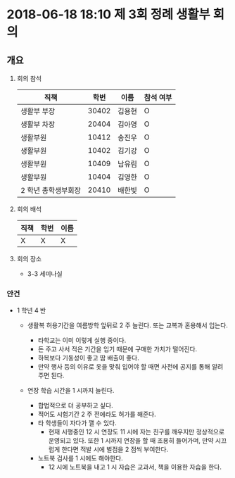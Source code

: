 # 2018-06-18 18:10 제 3회 정례 생활부 회의

## 개요

1.  회의 참석

    | 직책                | 학번  | 이름   | 참석 여부 |
    | ------------------- | ----- | ------ | --------- |
    | 생활부 부장         | 30402 | 김용현 | O         |
    | 생활부 차장         | 20404 | 김아영 | O         |
    | 생활부원            | 10412 | 송진우 | O         |
    | 생활부원            | 10402 | 김기강 | O         |
    | 생활부원            | 10409 | 남유림 | O         |
    | 생활부원            | 10404 | 김영한 | O         |
    | 2 학년 총학생부회장 | 20410 | 배한빛 | O         |

2.  회의 배석

    | 직책 | 학번 | 이름 |
    | ---- | ---- | ---- |
    | X    | X    | X    |

3.  회의 장소

    -   3-3 세미나실

### 안건

-   1 학년 4 반

    -   생활복 허용기간을 여름방학 앞뒤로 2 주 늘린다. 또는 교복과 혼용해서 입는다.

        -   타학교는 이미 이렇게 실행 중이다.
        -   돈 주고 사서 적은 기간을 입기 때문에 구매한 가치가 떨어진다.
        -   하복보다 기동성이 좋고 땀 배출이 좋다.
        -   만약 행사 등의 이유로 옷을 맞춰 입어야 할 때면 사전에 공지를 통해 알려주면 된다.

    -   연장 학습 시간을 1 시까지 늘린다.
        -   합법적으로 더 공부하고 싶다.
        -   적어도 시험기간 2 주 전에라도 허가를 해준다.
        -   타 학생들이 자다가 깰 수 있다.
            -   현재 시행중인 12 시 연장도 11 시에 자는 친구를 깨우지만 정상적으로 운영되고 있다. 또한 1 시까지 연장을 할 때 조용히 들어가며, 만약 시끄럽게 한다면 적발 시에 벌점을 2 점씩 부여한다.
        -   노트북 검사를 1 시에도 해야한다.
            -   12 시에 노트북을 내고 1 시 자습은 교과서, 책을 이용한 자습을 한다.
